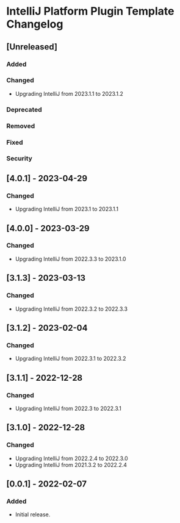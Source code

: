 <!-- Keep a Changelog guide -> https://keepachangelog.com -->

# IntelliJ Platform Plugin Template Changelog

## [Unreleased]
### Added

### Changed
- Upgrading IntelliJ from 2023.1.1 to 2023.1.2

### Deprecated

### Removed

### Fixed

### Security

## [4.0.1] - 2023-04-29
### Changed
- Upgrading IntelliJ from 2023.1 to 2023.1.1

## [4.0.0] - 2023-03-29
### Changed
- Upgrading IntelliJ from 2022.3.3 to 2023.1.0

## [3.1.3] - 2023-03-13
### Changed
- Upgrading IntelliJ from 2022.3.2 to 2022.3.3

## [3.1.2] - 2023-02-04
### Changed
- Upgrading IntelliJ from 2022.3.1 to 2022.3.2

## [3.1.1] - 2022-12-28
### Changed
- Upgrading IntelliJ from 2022.3 to 2022.3.1

## [3.1.0] - 2022-12-28
### Changed
- Upgrading IntelliJ from 2022.2.4 to 2022.3.0
- Upgrading IntelliJ from 2021.3.2 to 2022.2.4

## [0.0.1] - 2022-02-07
### Added
- Initial release.